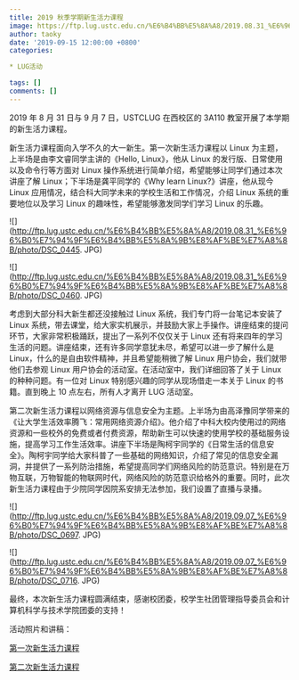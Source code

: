 ```yaml
---
title: 2019 秋季学期新生活力课程
image: https://ftp.lug.ustc.edu.cn/%E6%B4%BB%E5%8A%A8/2019.08.31_%E6%96%B0%E7%94%9F%E6%B4%BB%E5%8A%9B%E8%AF%BE%E7%A8%8B/photo/DSC_0458. JPG
author: taoky
date: '2019-09-15 12:00:00 +0800'
categories:

* LUG活动

tags: []
comments: []
---
```


2019 年 8 月 31 日与 9 月 7 日，USTCLUG 在西校区的 3A110 教室开展了本学期的新生活力课程。

新生活力课程面向入学不久的大一新生。第一次新生活力课程以 Linux 为主题，上半场是由李文睿同学主讲的《Hello, Linux》，他从 Linux 的发行版、日常使用以及命令行等方面对 Linux 操作系统进行简单介绍，希望能够让同学们通过本次讲座了解 Linux；下半场是龚平同学的《Why learn Linux?》讲座，他从现今 Linux 应用情况，结合科大同学未来的学校生活和工作情况，介绍 Linux 系统的重要地位以及学习 Linux 的趣味性，希望能够激发同学们学习 Linux 的乐趣。

![](http://ftp.lug.ustc.edu.cn/%E6%B4%BB%E5%8A%A8/2019.08.31_%E6%96%B0%E7%94%9F%E6%B4%BB%E5%8A%9B%E8%AF%BE%E7%A8%8B/photo/DSC_0445. JPG)

![](http://ftp.lug.ustc.edu.cn/%E6%B4%BB%E5%8A%A8/2019.08.31_%E6%96%B0%E7%94%9F%E6%B4%BB%E5%8A%9B%E8%AF%BE%E7%A8%8B/photo/DSC_0460. JPG)

考虑到大部分科大新生都还没接触过 Linux 系统，我们专门将一台笔记本安装了 Linux 系统，带去课堂，给大家实机展示，并鼓励大家上手操作。讲座结束的提问环节，大家非常积极踊跃，提出了一系列不仅仅关于 Linux 还有将来四年的学习生活的问题。讲座结束，还有许多同学意犹未尽，希望可以进一步了解什么是 Linux，什么的是自由软件精神，并且希望能稍微了解 Linux 用户协会，我们就带他们去参观 Linux 用户协会的活动室。在活动室中，我们详细回答了关于 Linux 的种种问题。有一位对 Linux 特别感兴趣的同学从现场借走一本关于 Linux 的书籍。直到晚上 10 点左右，所有人才离开 LUG 活动室。

第二次新生活力课程以网络资源与信息安全为主题。上半场为由高泽豫同学带来的《让大学生活效率腾飞：常用网络资源介绍》。他介绍了中科大校内使用过的网络资源和一些校外的免费或者付费资源，帮助新生可以快速的使用学校的基础服务设施，提高学习工作生活效率。讲座下半场是陶柯宇同学的《日常生活的信息安全》。陶柯宇同学给大家科普了一些基础的网络知识，介绍了常见的信息安全漏洞，并提供了一系列防治措施，希望提高同学们网络风险的防范意识。特别是在万物互联，万物智能的物联网时代，网络风险的防范意识给格外的重要。同时，此次新生活力课程由于少院同学因院系安排无法参加，我们设置了直播与录播。

![](http://ftp.lug.ustc.edu.cn/%E6%B4%BB%E5%8A%A8/2019.09.07_%E6%96%B0%E7%94%9F%E6%B4%BB%E5%8A%9B%E8%AF%BE%E7%A8%8B/photo/DSC_0697. JPG)

![](http://ftp.lug.ustc.edu.cn/%E6%B4%BB%E5%8A%A8/2019.09.07_%E6%96%B0%E7%94%9F%E6%B4%BB%E5%8A%9B%E8%AF%BE%E7%A8%8B/photo/DSC_0716. JPG)

最终，本次新生活力课程圆满结束，感谢校团委，校学生社团管理指导委员会和计算机科学与技术学院团委的支持！

活动照片和讲稿：

[第一次新生活力课程](https://ftp.lug.ustc.edu.cn/%E6%B4%BB%E5%8A%A8/2019.08.31_%E6%96%B0%E7%94%9F%E6%B4%BB%E5%8A%9B%E8%AF%BE%E7%A8%8B/)

[第二次新生活力课程](https://ftp.lug.ustc.edu.cn/%E6%B4%BB%E5%8A%A8/2019.09.07_%E6%96%B0%E7%94%9F%E6%B4%BB%E5%8A%9B%E8%AF%BE%E7%A8%8B/)
